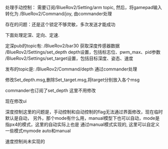 处理手动控制：
需要订阅/BlueRov2/Setting/arm topic, 然后，将gamepad输入转化为 /BlueRov2/Command/joy,
由commander处理

存在的问题：还是这个锁定不够灵敏，多次发送才能成功

下面处理定深、定向、定速.

定深pub的topic有:
/BlueRov2/bar30 获取深度传感器数据
/BlueRov2/Settings/set_depth depth设置，包括标志位、pwm_max、pid参数
/BlueRov2/Settings/set_target设置，包括目标深度、姿态、速度

发布的topic是:
/BlueRov2/Command/depth 通过commander处理

修改Set_depth.msg,删除Set_target.msg,将target分别放入各个msg

commander也订阅了set_depth 这里不用修改

现在修改ui

深度控制这里的问题是，手动控制和自动控制的flag无法通过界面修改，现在临时默认是自动，
另外，那个mode有什么用，manual模型下也可以自动，mode是指px4的模式，这里的自动实际上也是
通过manual模式实现的, 
这里可以自定义一些模式mymode auto和manual

速度控制尚未实现的



